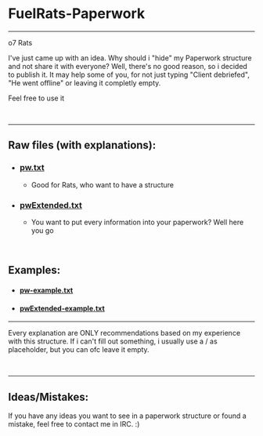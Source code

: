 # FuelRats-Paperwork

---

o7 Rats

I've just came up with an idea. Why should i "hide" my Paperwork structure and not share it with everyone? Well, there's no good reason, so i decided to publish it. It may help some of you, for not just typing "Client debriefed", "He went offline" or leaving it completly empty.

Feel free to use it

<br>

---

## Raw files (with explanations):

- ### [pw.txt](https://github.com/CyberHD1811/FuelRats-Paperwork/blob/master/Paperwork/pw.txt)
    - Good for Rats, who want to have a structure

- ### [pwExtended.txt](https://github.com/CyberHD1811/FuelRats-Paperwork/blob/master/Paperwork/pwExtended.txt)
    - You want to put every information into your paperwork? Well here you go

<br>

## Examples:

- #### [pw-example.txt](https://github.com/CyberHD1811/FuelRats-Paperwork/blob/master/Paperwork/pw-example.txt)

- #### [pwExtended-example.txt](https://github.com/CyberHD1811/FuelRats-Paperwork/blob/master/Paperwork/pwExtened-example.txt)

---

Every explanation are ONLY recommendations based on my experience with this structure.
If i can't fill out something, i usually use a / as placeholder, but you can ofc leave it empty.

<br>

---

## Ideas/Mistakes:

If you have any ideas you want to see in a paperwork structure or found a mistake, feel free to contact me in IRC. :)
